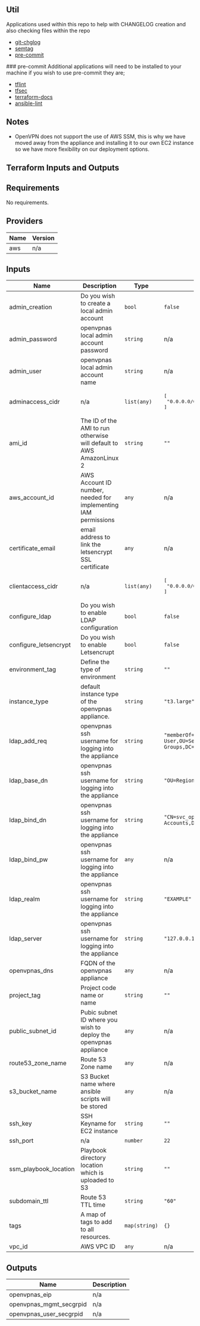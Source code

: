## Util
Applications used within this repo to help with CHANGELOG creation and also checking files within the repo

- [git-chglog](https://github.com/git-chglog/git-chglog)
- [semtag](https://github.com/pnikosis/semtag)
- [pre-commit](https://pre-commit.com/)

### pre-commit
Additional applications will need to be installed to your machine if you wish to use pre-commit they are;
- [tflint](https://github.com/terraform-linters/tflint)
- [tfsec](https://github.com/tfsec/tfsec)
- [terraform-docs](https://github.com/terraform-docs/terraform-docs)
- [ansible-lint](https://ansible-lint.readthedocs.io/en/latest/)

## Notes
- OpenVPN does not support the use of AWS SSM, this is why we have moved away from the appliance and installing it to our own EC2 instance so we have more flexibility on our deployment options.

## Terraform Inputs and Outputs

<!-- BEGINNING OF PRE-COMMIT-TERRAFORM DOCS HOOK -->
## Requirements

No requirements.

## Providers

| Name | Version |
|------|---------|
| aws | n/a |

## Inputs

| Name | Description | Type | Default | Required |
|------|-------------|------|---------|:--------:|
| admin\_creation | Do you wish to create a local admin account | `bool` | `false` | no |
| admin\_password | openvpnas local admin account password | `string` | n/a | yes |
| admin\_user | openvpnas local admin account name | `string` | n/a | yes |
| adminaccess\_cidr | n/a | `list(any)` | <pre>[<br>  "0.0.0.0/0"<br>]</pre> | no |
| ami\_id | The ID of the AMI to run otherwise will default to AWS AmazonLinux 2 | `string` | `""` | no |
| aws\_account\_id | AWS Account ID number, needed for implementing IAM permissions | `any` | n/a | yes |
| certificate\_email | email address to link the letsencrypt SSL certificate | `any` | n/a | yes |
| clientaccess\_cidr | n/a | `list(any)` | <pre>[<br>  "0.0.0.0/0"<br>]</pre> | no |
| configure\_ldap | Do you wish to enable LDAP configuration | `bool` | `false` | no |
| configure\_letsencrypt | Do you wish to enable Letsencrupt | `bool` | `false` | no |
| environment\_tag | Define the type of environment | `string` | `""` | no |
| instance\_type | default instance type of the openvpnas appliance. | `string` | `"t3.large"` | no |
| ldap\_add\_req | openvpnas ssh username for logging into the appliance | `string` | `"memberOf=CN=Dom VPN User,OU=Security Groups,DC=ad,DC=example,DC=org"` | no |
| ldap\_base\_dn | openvpnas ssh username for logging into the appliance | `string` | `"OU=Regions,DC=ad,DC=example,DC=org"` | no |
| ldap\_bind\_dn | openvpnas ssh username for logging into the appliance | `string` | `"CN=svc_openvpnas,OU=Service Accounts,DC=ad,DC=example,DC=org"` | no |
| ldap\_bind\_pw | openvpnas ssh username for logging into the appliance | `any` | n/a | yes |
| ldap\_realm | openvpnas ssh username for logging into the appliance | `string` | `"EXAMPLE"` | no |
| ldap\_server | openvpnas ssh username for logging into the appliance | `string` | `"127.0.0.1"` | no |
| openvpnas\_dns | FQDN of the openvpnas appliance | `any` | n/a | yes |
| project\_tag | Project code name or name | `string` | `""` | no |
| public\_subnet\_id | Pubic subnet ID where you wish to deploy the openvpnas appliance | `any` | n/a | yes |
| route53\_zone\_name | Route 53 Zone name | `any` | n/a | yes |
| s3\_bucket\_name | S3 Bucket name where ansible scripts will be stored | `any` | n/a | yes |
| ssh\_key | SSH Keyname for EC2 instance | `string` | `""` | no |
| ssh\_port | n/a | `number` | `22` | no |
| ssm\_playbook\_location | Playbook directory location which is uploaded to S3 | `string` | `""` | no |
| subdomain\_ttl | Route 53 TTL time | `string` | `"60"` | no |
| tags | A map of tags to add to all resources. | `map(string)` | `{}` | no |
| vpc\_id | AWS VPC ID | `any` | n/a | yes |

## Outputs

| Name | Description |
|------|-------------|
| openvpnas\_eip | n/a |
| openvpnas\_mgmt\_secgrpid | n/a |
| openvpnas\_user\_secgrpid | n/a |

<!-- END OF PRE-COMMIT-TERRAFORM DOCS HOOK -->
